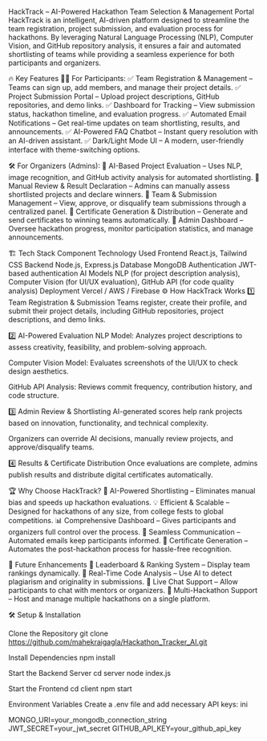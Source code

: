 HackTrack – AI-Powered Hackathon Team Selection & Management Portal HackTrack is an intelligent, AI-driven platform designed to streamline the team registration, project submission, and evaluation process for hackathons. By leveraging Natural Language Processing (NLP), Computer Vision, and GitHub repository analysis, it ensures a fair and automated shortlisting of teams while providing a seamless experience for both participants and organizers.

🔥 Key Features 👨‍💻 For Participants: 
✅ Team Registration & Management – Teams can sign up, add members, and manage their project details. 
✅ Project Submission Portal – Upload project descriptions, GitHub repositories, and demo links.
✅ Dashboard for Tracking – View submission status, hackathon timeline, and evaluation progress. 
✅ Automated Email Notifications – Get real-time updates on team shortlisting, results, and announcements.
✅ AI-Powered FAQ Chatbot – Instant query resolution with an AI-driven assistant.
✅ Dark/Light Mode UI – A modern, user-friendly interface with theme-switching options.

🛠️ For Organizers (Admins): 
🔹 AI-Based Project Evaluation – Uses NLP, image recognition, and GitHub activity analysis for automated shortlisting.
🔹 Manual Review & Result Declaration – Admins can manually assess shortlisted projects and declare winners. 
🔹 Team & Submission Management – View, approve, or disqualify team submissions through a centralized panel. 
🔹 Certificate Generation & Distribution – Generate and send certificates to winning teams automatically. 
🔹 Admin Dashboard – Oversee hackathon progress, monitor participation statistics, and manage announcements.

🏗️ Tech Stack Component Technology Used Frontend React.js, Tailwind CSS Backend Node.js, Express.js Database MongoDB Authentication JWT-based authentication AI Models NLP (for project description analysis), Computer Vision (for UI/UX evaluation), GitHub API (for code quality analysis) Deployment Vercel / AWS / Firebase ⚙️ How HackTrack Works 1️⃣ Team Registration & Submission Teams register, create their profile, and submit their project details, including GitHub repositories, project descriptions, and demo links.

2️⃣ AI-Powered Evaluation NLP Model: Analyzes project descriptions to assess creativity, feasibility, and problem-solving approach.

Computer Vision Model: Evaluates screenshots of the UI/UX to check design aesthetics.

GitHub API Analysis: Reviews commit frequency, contribution history, and code structure.

3️⃣ Admin Review & Shortlisting AI-generated scores help rank projects based on innovation, functionality, and technical complexity.

Organizers can override AI decisions, manually review projects, and approve/disqualify teams.

4️⃣ Results & Certificate Distribution Once evaluations are complete, admins publish results and distribute digital certificates automatically.

🏆 Why Choose HackTrack? 🚀 AI-Powered Shortlisting – Eliminates manual bias and speeds up hackathon evaluations. 💡 Efficient & Scalable – Designed for hackathons of any size, from college fests to global competitions. 📊 Comprehensive Dashboard – Gives participants and organizers full control over the process. 📩 Seamless Communication – Automated emails keep participants informed. 🏅 Certificate Generation – Automates the post-hackathon process for hassle-free recognition.

🚀 Future Enhancements 🔹 Leaderboard & Ranking System – Display team rankings dynamically. 🔹 Real-Time Code Analysis – Use AI to detect plagiarism and originality in submissions. 🔹 Live Chat Support – Allow participants to chat with mentors or organizers. 🔹 Multi-Hackathon Support – Host and manage multiple hackathons on a single platform.

🛠️ Setup & Installation

Clone the Repository git clone https://github.com/mahekraigagla/Hackathon_Tracker_AI.git                                      

Install Dependencies
npm install

Start the Backend Server
cd server node index.js

Start the Frontend 
cd client npm start

Environment Variables 
Create a .env file and add necessary API keys: ini

MONGO_URI=your_mongodb_connection_string JWT_SECRET=your_jwt_secret GITHUB_API_KEY=your_github_api_key
